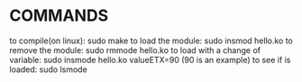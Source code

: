 # COMMANDS
to compile(on linux): sudo make
to load the module: sudo insmod hello.ko
to remove the module: sudo rmmode hello.ko
to load with a change of variable: sudo insmode hello.ko valueETX=90 (90 is an example)
to see if is loaded: sudo lsmode
